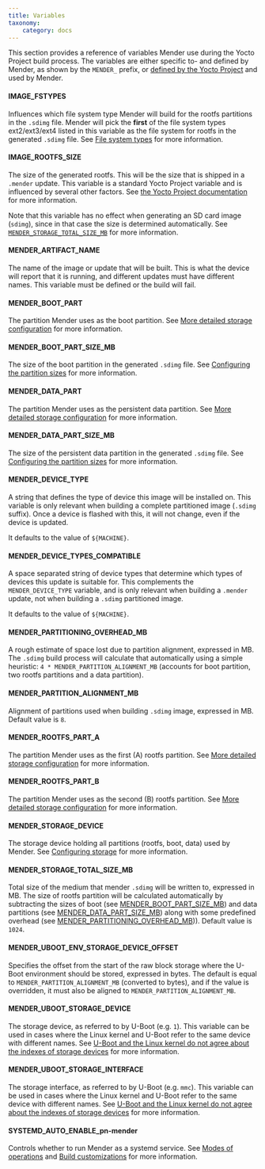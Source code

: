 ```yaml
---
title: Variables
taxonomy:
    category: docs
---
```


This section provides a reference of variables Mender use during the Yocto Project build process.
The variables are either specific to- and defined by Mender, as shown by the `MENDER_` prefix, or [defined by the Yocto Project](http://www.yoctoproject.org/docs/2.2/ref-manual/ref-manual.html?target=_blank#ref-variables-glos) and used by Mender.


#### IMAGE_FSTYPES

Influences which file system type Mender will build for the rootfs partitions in the `.sdimg` file. Mender will pick the **first** of the file system types ext2/ext3/ext4 listed in this variable as the file system for rootfs in the generated `.sdimg` file. See [File system types](../../Devices/Partition-layout#file-system-types) for more information.


#### IMAGE_ROOTFS_SIZE

The size of the generated rootfs. This will be the size that is shipped in a `.mender` update. This variable is a standard Yocto Project variable and is influenced by several other factors. See [the Yocto Project documentation](http://www.yoctoproject.org/docs/2.2/ref-manual/ref-manual.html?target=_blank#var-IMAGE_ROOTFS_SIZE) for more information.

Note that this variable has no effect when generating an SD card image (`sdimg`), since in that case the size is determined automatically. See  [`MENDER_STORAGE_TOTAL_SIZE_MB`](#mender_storage_total_size_mb) for more information.


#### MENDER_ARTIFACT_NAME

The name of the image or update that will be built. This is what the device will report that it is running, and different updates must have different names. This variable must be defined or the build will fail.


#### MENDER_BOOT_PART

The partition Mender uses as the boot partition. See [More detailed storage configuration](../../Devices/Partition-layout#more-detailed-storage-configuration) for more information.


#### MENDER_BOOT_PART_SIZE_MB

The size of the boot partition in the generated `.sdimg` file. See [Configuring the partition sizes](../../Devices/Partition-layout#configuring-the-partition-sizes) for more information.


#### MENDER_DATA_PART

The partition Mender uses as the persistent data partition. See [More detailed storage configuration](../../Devices/Partition-layout#more-detailed-storage-configuration) for more information.


#### MENDER_DATA_PART_SIZE_MB

The size of the persistent data partition in the generated `.sdimg` file. See [Configuring the partition sizes](../../Devices/Partition-layout#configuring-the-partition-sizes) for more information.


#### MENDER_DEVICE_TYPE

A string that defines the type of device this image will be installed on. This variable is only relevant when building a complete partitioned image (`.sdimg` suffix). Once a device is flashed with this, it will not change, even if the device is updated.

It defaults to the value of `${MACHINE}`.


#### MENDER_DEVICE_TYPES_COMPATIBLE

A space separated string of device types that determine which types of devices this update is suitable for. This complements the `MENDER_DEVICE_TYPE` variable, and is only relevant when building a `.mender` update, not when building a `.sdimg` partitioned image.

It defaults to the value of `${MACHINE}`.


#### MENDER_PARTITIONING_OVERHEAD_MB

A rough estimate of space lost due to partition alignment, expressed in MB. The
`.sdimg` build process will calculate that automatically using a simple
heuristic: `4 * MENDER_PARTITION_ALIGNMENT_MB` (accounts for boot partition, two
rootfs partitions and a data partition).


#### MENDER_PARTITION_ALIGNMENT_MB

Alignment of partitions used when building `.sdimg` image, expressed in MB.
Default value is `8`.


#### MENDER_ROOTFS_PART_A

The partition Mender uses as the first (A) rootfs partition. See [More detailed storage configuration](../../Devices/Partition-layout#more-detailed-storage-configuration) for more information.


#### MENDER_ROOTFS_PART_B

The partition Mender uses as the second (B) rootfs partition. See [More detailed storage configuration](../../Devices/Partition-layout#more-detailed-storage-configuration) for more information.


#### MENDER_STORAGE_DEVICE

The storage device holding all partitions (rootfs, boot, data) used by Mender. See [Configuring storage](../../Devices/Partition-layout#configuring-storage) for more information.


#### MENDER_STORAGE_TOTAL_SIZE_MB

Total size of the medium that mender `.sdimg` will be written to, expressed in
MB. The size of rootfs partition will be calculated automatically by subtracting
the sizes of boot (see [MENDER_BOOT_PART_SIZE_MB](#mender_boot_part_size_mb))
and data partitions (see [MENDER_DATA_PART_SIZE_MB](#mender_data_part_size_mb))
along with some predefined overhead
(see [MENDER_PARTITIONING_OVERHEAD_MB](#mender_partitioning_overhead_mb))).
Default value is `1024`.


#### MENDER_UBOOT_ENV_STORAGE_DEVICE_OFFSET

Specifies the offset from the start of the raw block storage where the U-Boot
environment should be stored, expressed in bytes. The default is equal to
`MENDER_PARTITION_ALIGNMENT_MB` (converted to bytes), and if the value is
overridden, it must also be aligned to `MENDER_PARTITION_ALIGNMENT_MB`.


#### MENDER_UBOOT_STORAGE_DEVICE

The storage device, as referred to by U-Boot (e.g. `1`). This variable can be used in cases where the Linux kernel and U-Boot refer to the same device with different names. See [U-Boot and the Linux kernel do not agree about the indexes of storage devices](../../Troubleshooting/Yocto-project-build#u-boot-and-the-linux-kernel-do-not-agree-about-the-indexes-of-st) for more information.


#### MENDER_UBOOT_STORAGE_INTERFACE

The storage interface, as referred to by U-Boot (e.g. `mmc`). This variable can be used in cases where the Linux kernel and U-Boot refer to the same device with different names. See [U-Boot and the Linux kernel do not agree about the indexes of storage devices](../../Troubleshooting/Yocto-project-build#u-boot-and-the-linux-kernel-do-not-agree-about-the-indexes-of-st) for more information.


#### SYSTEMD_AUTO_ENABLE_pn-mender

Controls whether to run Mender as a systemd service. See [Modes of operations](../../Architecture/Overview#modes-of-operation) and [Build customizations](../../Artifacts/Build-customizations) for more information.
